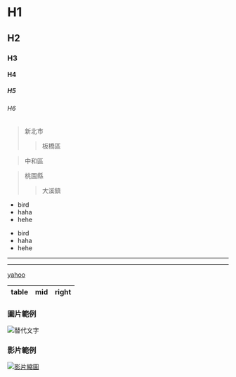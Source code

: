 # H1
## H2
### H3
#### H4
##### H5
###### H6

<!-- 這是註解 -->

<!-- 階層式區塊 -->
> 新北市
>> 板橋區

> 中和區

> 桃園縣
>> 大溪鎮

<!-- 項目符號 -->
+ bird
+ haha
+ hehe
<!-- or -->
- bird
- haha
- hehe

<!-- 水平線 -->
***
<!-- 或 -->
---

<!-- 外部連結 -->
[yahoo](https://www.yahoo.com)

<!-- 表格 -->
| table  | mid    | right |
| :----- | :----: | ----: |

### 圖片範例
![替代文字](https://i.pinimg.com/564x/2e/e3/a0/2ee3a003e95d140f0fdecccff790b89e.jpg)

### 影片範例
[![影片縮圖]([https://i.pinimg.com/564x/f3/64/b3/f364b3b4ebaa9c6cdaab51b58e3a3585.jpg])](https://youtu.be/4MLrfSnqlWk?list=PLflRPY4-KyNtqZYthbbXDO-SwkxWDkVVc "點擊觀看影片")
